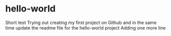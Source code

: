 # hello-world
Short test
Trying out creating my first project on Github
and in the same time update the readme file for the hello-world project
Adding one more line

